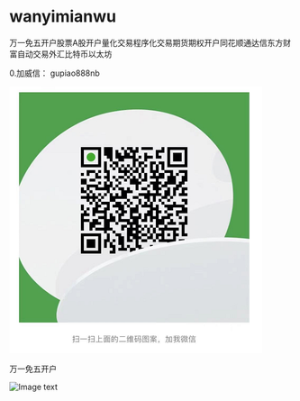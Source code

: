 # wanyimianwu
万一免五开户股票A股开户量化交易程序化交易期货期权开户同花顺通达信东方财富自动交易外汇比特币以太坊


0.加威信： gupiao888nb 

![Image text](https://raw.githubusercontent.com/ak4stock/ths_tdx_stock_xueqiu_guoren/main/contact.png)  



万一免五开户

![Image text](https://raw.githubusercontent.com/ak4stock/ths_auto_trade/main/%E4%B8%87%E4%B8%80%E5%85%8D%E4%BA%94%E5%BC%80%E6%88%B7.PNG)
